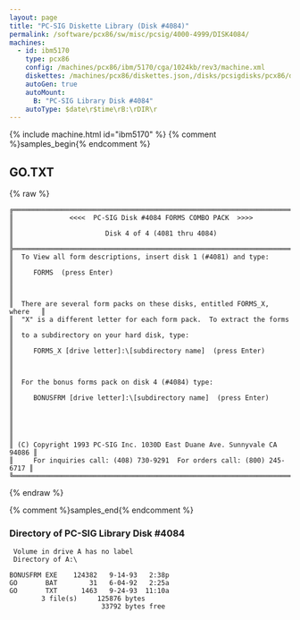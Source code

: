 ```yaml
---
layout: page
title: "PC-SIG Diskette Library (Disk #4084)"
permalink: /software/pcx86/sw/misc/pcsig/4000-4999/DISK4084/
machines:
  - id: ibm5170
    type: pcx86
    config: /machines/pcx86/ibm/5170/cga/1024kb/rev3/machine.xml
    diskettes: /machines/pcx86/diskettes.json,/disks/pcsigdisks/pcx86/diskettes.json
    autoGen: true
    autoMount:
      B: "PC-SIG Library Disk #4084"
    autoType: $date\r$time\rB:\rDIR\r
---
```


{% include machine.html id="ibm5170" %}
{% comment %}samples_begin{% endcomment %}

## GO.TXT

{% raw %}
```
╔═════════════════════════════════════════════════════════════════════════╗
║              <<<<  PC-SIG Disk #4084 FORMS COMBO PACK  >>>>             ║
║                       Disk 4 of 4 (4081 thru 4084)                      ║
╠═════════════════════════════════════════════════════════════════════════╣
║  To View all form descriptions, insert disk 1 (#4081) and type:         ║
║     FORMS  (press Enter)                                                ║
║                                                                         ║
║  There are several form packs on these disks, entitled FORMS_X, where   ║
║  "X" is a different letter for each form pack.  To extract the forms    ║
║  to a subdirectory on your hard disk, type:                             ║
║     FORMS_X [drive letter]:\[subdirectory name]  (press Enter)          ║
║                                                                         ║
║  For the bonus forms pack on disk 4 (#4084) type:                       ║
║     BONUSFRM [drive letter]:\[subdirectory name]  (press Enter)         ║
║                                                                         ║
║                                                                         ║
║ (C) Copyright 1993 PC-SIG Inc. 1030D East Duane Ave. Sunnyvale CA 94086 ║
║     For inquiries call: (408) 730-9291  For orders call: (800) 245-6717 ║
╚═════════════════════════════════════════════════════════════════════════╝
```
{% endraw %}

{% comment %}samples_end{% endcomment %}

### Directory of PC-SIG Library Disk #4084

     Volume in drive A has no label
     Directory of A:\

    BONUSFRM EXE    124382   9-14-93   2:38p
    GO       BAT        31   6-04-92   2:25a
    GO       TXT      1463   9-24-93  11:10a
            3 file(s)     125876 bytes
                           33792 bytes free
